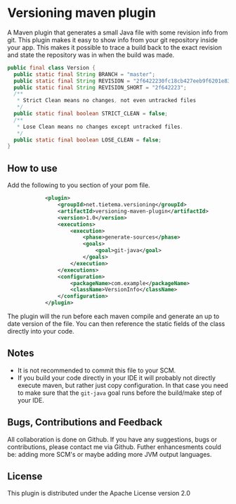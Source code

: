 # Versioning maven plugin

A Maven plugin that generates a small Java file with some revision info from git. This plugin makes it easy to show
info from your git repository inside your app. This makes it possible to trace a build back to the exact revision and
state the repository was in when the build was made.

```java
public final class Version {
  public static final String BRANCH = "master";
  public static final String REVISION = "2f6422230fc18cb427eeb9f6201e83db3adb0f24";
  public static final String REVISION_SHORT = "2f642223";
  /**
   * Strict Clean means no changes, not even untracked files
   */
  public static final boolean STRICT_CLEAN = false;
  /**
   * Lose Clean means no changes except untracked files.
   */
  public static final boolean LOSE_CLEAN = false;
}
```

## How to use

Add the following to you <build><plugins> section of your pom file.

```xml
            <plugin>
                <groupId>net.tietema.versioning</groupId>
                <artifactId>versioning-maven-plugin</artifactId>
                <version>1.0</version>
                <executions>
                    <execution>
                        <phase>generate-sources</phase>
                        <goals>
                            <goal>git-java</goal>
                        </goals>
                    </execution>
                </executions>
                <configuration>
                    <packageName>com.example</packageName>
                    <className>VersionInfo</className>
                </configuration>
            </plugin>
```

The plugin will the run before each maven compile and generate an up to date version of the file. You can then reference
the static fields of the class directly into your code.

## Notes

 * It is not recommended to commit this file to your SCM.
 * If you build your code directly in your IDE it will probably not directly execute maven, but rather just copy
   configuration. In that case you need to make sure that the `git-java` goal runs before the build/make step of your
   IDE.

## Bugs, Contributions and Feedback

All collaboration is done on Github. If you have any suggestions, bugs or contributions, please contact me via Github.
Futher enhancesments could be: adding more SCM's or maybe adding more JVM output languages.

## License

This plugin is distributed under the Apache License version 2.0